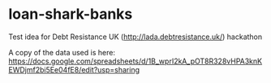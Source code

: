 # loan-shark-banks
Test idea for Debt Resistance UK (http://lada.debtresistance.uk/) hackathon

A copy of the data used is here: https://docs.google.com/spreadsheets/d/1B_wprI2kA_pOT8R328vHPA3knKEWDjmf2bi5Ee04fE8/edit?usp=sharing

